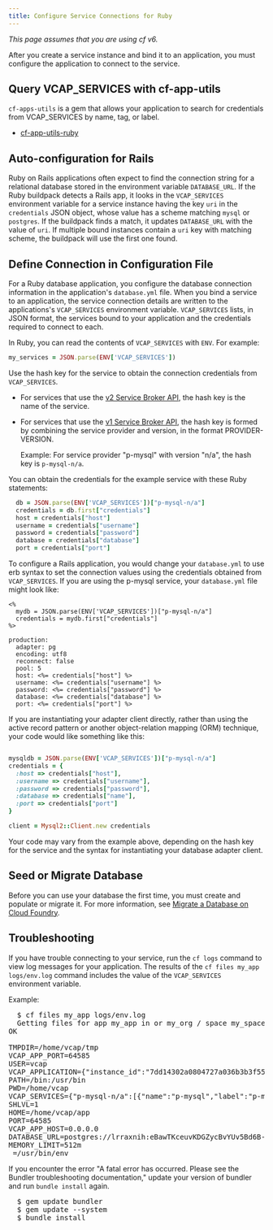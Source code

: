 ```yaml
---
title: Configure Service Connections for Ruby
---
```


_This page assumes that you are using cf v6._

After you create a service instance and bind it to an application, you must
configure the application to connect to the service.

## <a id='cf-app-utils'></a>Query VCAP_SERVICES with cf-app-utils ##

`cf-apps-utils` is a gem that allows your application to search for credentials
from VCAP_SERVICES by name, tag, or label.

* [cf-app-utils-ruby](https://github.com/cloudfoundry/cf-app-utils-ruby)

## <a id='auto-config'></a>Auto-configuration for Rails ##

Ruby on Rails applications often expect to find the connection string for a
relational database stored in the environment variable `DATABASE_URL`.
If the Ruby buildpack detects a Rails app, it looks in the `VCAP_SERVICES`
environment variable for a service instance having the key `uri` in the
`credentials` JSON object, whose value has a scheme matching `mysql` or
`postgres`.
If the buildpack finds a match, it updates `DATABASE_URL` with the value of
`uri`.
If multiple bound instances contain a `uri` key with matching scheme, the
buildpack will use the first one found.

## <a id='config-file'></a>Define Connection in Configuration File ##

For a Ruby database application, you configure the database connection
information in the application's `database.yml` file.
When you bind a service to an application, the service connection details are
written to the applications's `VCAP_SERVICES` environment variable.
`VCAP_SERVICES` lists, in JSON format, the services bound to your application
and the credentials required to connect to each.

In Ruby, you can read the contents of `VCAP_SERVICES` with `ENV`. For example:

~~~ruby
my_services = JSON.parse(ENV['VCAP_SERVICES'])
~~~

Use the hash key for the service to obtain the connection credentials
from `VCAP_SERVICES`.

- For services that use the [v2 Service Broker API](../../services/api.html), the hash key is the name of the service.

- For services that use the [v1 Service Broker API](../../services/api-v1.html), the hash key is formed by combining
the service provider and version, in the format PROVIDER-VERSION.

  Example: For service provider "p-mysql" with version "n/a", the hash key is
`p-mysql-n/a`.

You can obtain the credentials for the example service with these Ruby statements:

~~~ruby
  db = JSON.parse(ENV['VCAP_SERVICES'])["p-mysql-n/a"]
  credentials = db.first["credentials"]
  host = credentials["host"]
  username = credentials["username"]
  password = credentials["password"]
  database = credentials["database"]
  port = credentials["port"]
~~~

To configure a Rails application, you would change your `database.yml` to use
erb syntax to set the connection values using the credentials obtained from
`VCAP_SERVICES`.
If you are using the p-mysql service, your `database.yml` file might look like:

~~~
<%
  mydb = JSON.parse(ENV['VCAP_SERVICES'])["p-mysql-n/a"]
  credentials = mydb.first["credentials"]
%>

production:
  adapter: pg
  encoding: utf8
  reconnect: false
  pool: 5
  host: <%= credentials["host"] %>
  username: <%= credentials["username"] %>
  password: <%= credentials["password"] %>
  database: <%= credentials["database"] %>
  port: <%= credentials["port"] %>

~~~

If you are instantiating your adapter client directly, rather than using the
active record pattern or another object-relation mapping (ORM) technique, your
code would like something like this:

~~~ruby

mysqldb = JSON.parse(ENV['VCAP_SERVICES'])["p-mysql-n/a"]
credentials = {
  :host => credentials["host"],
  :username => credentials["username"],
  :password => credentials["password"],
  :database => credentials["name"],
  :port => credentials["port"]
}

client = Mysql2::Client.new credentials

~~~

Your code may vary from the example above, depending on the hash key for the
service and the syntax for instantiating your database adapter client.

## <a id='migrate'></a>Seed or Migrate Database ##

Before you can use your database the first time, you must create and populate
or migrate it.
For more information, see [Migrate a Database on Cloud Foundry](../../devguide/services/migrate-db.html).

## <a id='troubleshooting'></a>Troubleshooting ##

If you have trouble connecting to your service, run the `cf logs` command to view log messages for your application. The results of the `cf files my_app logs/env.log` command includes the value of the `VCAP_SERVICES` environment variable.

Example:

<pre class="terminal">
  $ cf files my_app logs/env.log
  Getting files for app my_app in or my_org / space my_space as a.user@example.com...
OK

TMPDIR=/home/vcap/tmp
VCAP_APP_PORT=64585
USER=vcap
VCAP_APPLICATION={"instance_id":"7dd14302a0804727a036b3b3f55300dc","instance_index":0,"host":"0.0.0.0","port":64585,"started_at":"2014-01-31 21:53:34 +0000","started_at_timestamp":1391205214,"start":"2014-01-31 21:53:34 +0000","state_timestamp":1391205214,"limits":{"mem":512,"disk":1024,"fds":16384},"application_version":"c1901bd3-ad2a-40f5-a8fd-204a901d038e","application_name":"my_app","application_uris":["my_app.example.com"],"version":"c1901bd3-ad2a-40f5-a8fd-204a901d038e","name":"my_app","uris":["my_app.example.com"],"users":null}
PATH=/bin:/usr/bin
PWD=/home/vcap
VCAP_SERVICES={"p-mysql-n/a":[{"name":"p-mysql","label":"p-mysql-n/a","tags":["postgres","postgresql","relational"],"plan":"small_plan","credentials":{"uri":"postgres://lrraxnih:eBawTKceuvKDGZycBvYUv5Bd6B-X1m4a9t@sample.p-mysqlprovider.com:5432/lraaxnih"}}]}
SHLVL=1
HOME=/home/vcap/app
PORT=64585
VCAP_APP_HOST=0.0.0.0
DATABASE_URL=postgres://lrraxnih:eBawTKceuvKDGZycBvYUv5Bd6B-X1m4a9t@sample.p-mysqlprovider.com:5432/lraaxnih
MEMORY_LIMIT=512m
_=/usr/bin/env
</pre>

If you encounter the error "A fatal error has occurred. Please see the Bundler
troubleshooting documentation," update your version of bundler and run `bundle
install` again.


<pre class="terminal">
  $ gem update bundler
  $ gem update --system
  $ bundle install
</pre>
